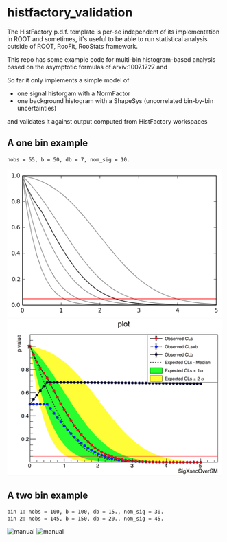 # histfactory_validation

The HistFactory p.d.f. template is per-se independent of its implementation in ROOT and sometimes, it's useful to be able to run statistical analysis outside
of ROOT, RooFit, RooStats framework.

This repo has some example code for multi-bin histogram-based analysis based on the asymptotic formulas of arxiv:1007.1727 and  

So far it only implements a simple model of

* one signal historgam with a NormFactor
* one background histogram with a ShapeSys (uncorrelated bin-by-bin uncertainties)

and validates it against output computed from HistFactory workspaces

## A one bin example

```
nobs = 55, b = 50, db = 7, nom_sig = 10.
```

<img src="img/manual_1bin_55_50_7.png" alt="manual" width="500"/>
<img src="img/hfh_1bin_55_50_7.png" alt="manual" width="500"/>


## A two bin example

```
bin 1: nobs = 100, b = 100, db = 15., nom_sig = 30.
bin 2: nobs = 145, b = 150, db = 20., nom_sig = 45.
```

<img src="img/manual_2_bin_100.0_145.0_100.0_150.0_15.0_20.0_30.0_45.0.png.png" alt="manual" width="500"/>
<img src="img/hfh_2_bin_100.0_145.0_100.0_150.0_15.0_20.0_30.0_45.0.png.png" alt="manual" width="500"/>
